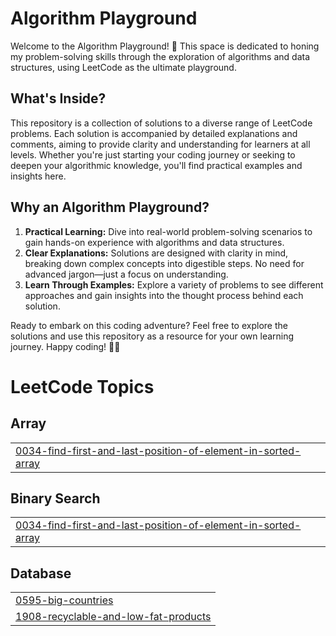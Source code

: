 # Algorithm Playground

Welcome to the Algorithm Playground! 🚀 This space is dedicated to honing my problem-solving skills through the exploration of algorithms and data structures, using LeetCode as the ultimate playground.

## What's Inside?

This repository is a collection of solutions to a diverse range of LeetCode problems. Each solution is accompanied by detailed explanations and comments, aiming to provide clarity and understanding for learners at all levels. Whether you're just starting your coding journey or seeking to deepen your algorithmic knowledge, you'll find practical examples and insights here.

## Why an Algorithm Playground?

1. **Practical Learning:** Dive into real-world problem-solving scenarios to gain hands-on experience with algorithms and data structures.
2. **Clear Explanations:** Solutions are designed with clarity in mind, breaking down complex concepts into digestible steps. No need for advanced jargon—just a focus on understanding.
3. **Learn Through Examples:** Explore a variety of problems to see different approaches and gain insights into the thought process behind each solution.

Ready to embark on this coding adventure? Feel free to explore the solutions and use this repository as a resource for your own learning journey. Happy coding! 🚀✨

<!---LeetCode Topics Start-->
# LeetCode Topics
## Array
|  |
| ------- |
| [0034-find-first-and-last-position-of-element-in-sorted-array](https://github.com/xradeel/Algorithm-Playground/tree/master/0034-find-first-and-last-position-of-element-in-sorted-array) |
## Binary Search
|  |
| ------- |
| [0034-find-first-and-last-position-of-element-in-sorted-array](https://github.com/xradeel/Algorithm-Playground/tree/master/0034-find-first-and-last-position-of-element-in-sorted-array) |
## Database
|  |
| ------- |
| [0595-big-countries](https://github.com/xradeel/Algorithm-Playground/tree/master/0595-big-countries) |
| [1908-recyclable-and-low-fat-products](https://github.com/xradeel/Algorithm-Playground/tree/master/1908-recyclable-and-low-fat-products) |
<!---LeetCode Topics End-->